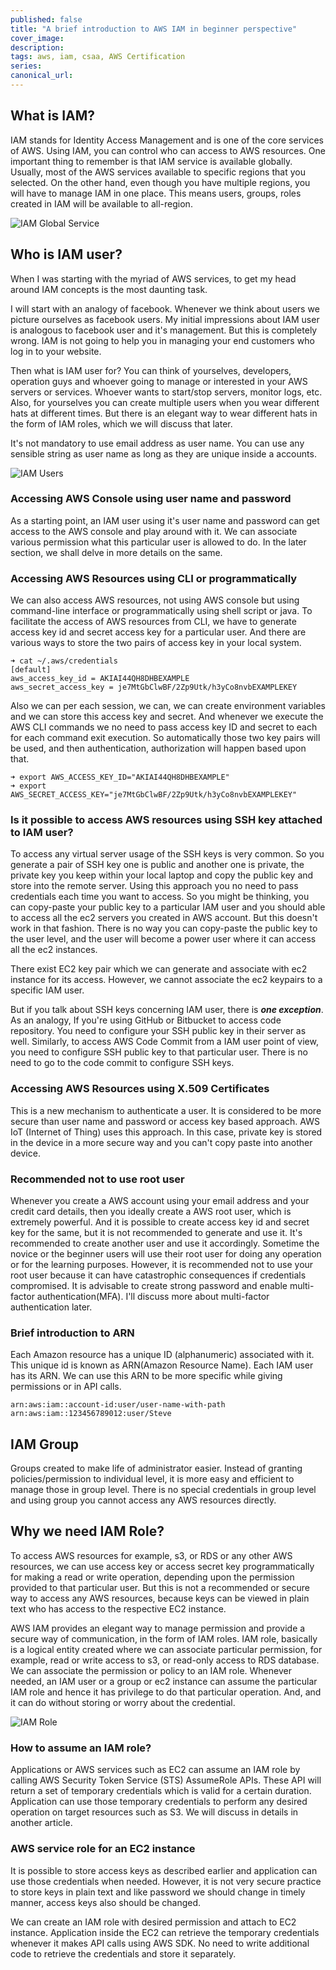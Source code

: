 ```yaml
---
published: false
title: "A brief introduction to AWS IAM in beginner perspective"
cover_image:
description:
tags: aws, iam, csaa, AWS Certification
series:
canonical_url:
---
```


## What is IAM?
IAM stands for Identity Access Management and is one of the core services of AWS. Using IAM, you can control who can access to AWS resources. One important thing to remember is that IAM service is available globally. Usually, most of the AWS services available to specific regions that you selected. On the other hand, even though you have multiple regions, you will have to manage IAM in one place. This means users, groups, roles created in IAM will be available to all-region.


![IAM Global Service](./assets/1-iam.png)

## Who is IAM user? 
When I was starting with the myriad of AWS services, to get my head around IAM concepts is the most daunting task. 

I will start with an analogy of facebook. Whenever we think about users we picture ourselves as facebook users. My initial impressions about IAM user is analogous to facebook user and it's management. But this is completely wrong. IAM is not going to help you in managing your end customers who log in to your website. 

Then what is IAM user for? You can think of yourselves, developers, operation guys and whoever going to manage or interested in your AWS servers or services. Whoever wants to start/stop servers, monitor logs, etc. Also, for yourselves you can create multiple users when you wear different hats at different times. But there is an elegant way to wear different hats in the form of IAM roles, which we will discuss that later. 

It's not mandatory to use email address as user name. You can use any sensible string as user name as long as they are unique inside a accounts.

![IAM Users](./assets/2-iam.png)

### Accessing AWS Console using user name and password
As a starting point, an IAM user using it's user name and password can get access to the AWS console and play around with it. We can associate various permission what this particular user is allowed to do. In the later section, we shall delve in more details on the same.

### Accessing AWS Resources using CLI or programmatically
We can also access AWS resources, not using AWS console but using command-line interface or programmatically using shell script or java. To facilitate the access of AWS resources from CLI, we have to generate access key id and secret access key for a particular user. And there are various ways to store the two pairs of access key in your local system.

```
➜ cat ~/.aws/credentials
[default]
aws_access_key_id = AKIAI44QH8DHBEXAMPLE
aws_secret_access_key = je7MtGbClwBF/2Zp9Utk/h3yCo8nvbEXAMPLEKEY
```

Also we can per each session, we can, we can create environment variables and we can store this access key and secret. And whenever we execute the AWS CLI commands we no need to pass access key ID and secret to each for each command exit execution. So automatically those two key pairs will be used, and then authentication, authorization will happen based upon that.

```
➜ export AWS_ACCESS_KEY_ID="AKIAI44QH8DHBEXAMPLE"
➜ export AWS_SECRET_ACCESS_KEY="je7MtGbClwBF/2Zp9Utk/h3yCo8nvbEXAMPLEKEY"
```

### Is it possible to access AWS resources using SSH key attached to IAM user?

To access any virtual server usage of the SSH keys is very common. So you generate a pair of SSH key one is public and another one is private, the private key you keep within your local laptop and copy the public key and store into the remote server. Using this approach you no need to pass credentials each time you want to access. So you might be thinking, you can copy-paste your public key to a particular IAM user and you should able to access all the ec2 servers you created in AWS account. But this doesn't work in that fashion. There is no way you can copy-paste the public key to the user level, and the user will become a power user where it can access all the ec2 instances. 

There exist EC2 key pair which we can generate and associate with ec2 instance for its access. However, we cannot associate the ec2 keypairs to a specific IAM user. 

But if you talk about SSH keys concerning IAM user, there is ***one exception***. As an analogy, If you're using GitHub or Bitbucket to access code repository. You need to configure your SSH public key in their server as well. Similarly, to access AWS Code Commit from a IAM user point of view, you need to configure SSH public key to that particular user. There is no need to go to the code commit to configure SSH keys.

### Accessing AWS Resources using X.509 Certificates
This is a new mechanism to authenticate a user. It is considered to be more secure than user name and password or access key based approach. AWS IoT (Internet of Thing) uses this approach. In this case, private key is stored in the device in a more secure way and you can't copy paste into another device.

### Recommended not to use root user
Whenever you create a AWS account using your email address and your credit card details, then you ideally create a AWS root user, which is extremely powerful. And it is possible to create access key id and secret key for the same, but it is not recommended to generate and use it. It's recommended to create another user and use it accordingly. Sometime the novice or the beginner users will use their root user for doing any operation or for the learning purposes. However, it is recommended not to use your root user because it can have catastrophic consequences if credentials compromised. It is advisable to create strong password and enable multi-factor authentication(MFA). I'll discuss more about multi-factor authentication later. 


### Brief introduction to ARN
Each Amazon resource has a unique ID (alphanumeric) associated with it. This unique id is known as ARN(Amazon Resource Name). Each IAM user has its ARN. We can use this ARN to be more specific while giving permissions or in API calls.

```
arn:aws:iam::account-id:user/user-name-with-path
arn:aws:iam::123456789012:user/Steve
```

## IAM Group
Groups created to make life of administrator easier. Instead of granting policies/permission to individual level, it is more easy and efficient to manage those in group level. There is no special credentials in group level and using group you cannot access any AWS resources directly.

## Why we need IAM Role?
To access AWS resources for example, s3, or RDS or any other AWS resources, we can use access key or access secret key programmatically for making a read or write operation, depending upon the permission provided to that particular user. But this is not a recommended or secure way to access any AWS resources, because keys can be viewed in plain text who has access to the respective EC2 instance.

AWS IAM provides an elegant way to manage permission and provide a secure way of communication, in the form of IAM roles. IAM role, basically is a logical entity created where we can associate particular permission, for example, read or write access to s3, or read-only access to RDS database. We can associate the permission or policy to an IAM role. Whenever needed, an IAM user or a group or ec2 instance can assume the particular IAM role and hence it has privilege to do that particular operation. And, and it can do without storing or worry about the credential.

![IAM Role](./assets/3-iam.png)

### How to assume an IAM role?
Applications or AWS services such as EC2 can assume an IAM role by calling AWS Security Token Service (STS) AssumeRole APIs. These API will return a set of temporary credentials which is valid for a certain duration. Application can use those temporary credentials to perform any desired operation on target resources such as S3. We will discuss in details in another article.

### AWS service role for an EC2 instance
It is possible to store access keys as described earlier and application can use those credentials when needed. However, it is not very secure practice to store keys in plain text and like password we should change in timely manner, access keys also should be changed. 

We can create an IAM role with desired permission and attach to EC2 instance. Application inside the EC2 can retrieve the temporary credentials whenever it makes API calls using AWS SDK. No need to write additional code to retrieve the credentials and store it separately.